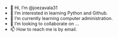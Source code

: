 - 👋 Hi, I’m @joezavala31
- 👀 I’m interested in learning Python and Github.
- 🌱 I’m currently learning computer administration.
- 💞️ I’m looking to collaborate on ...
- 📫 How to reach me is by email.

<!---
joezavala31/joezavala31 is a ✨ special ✨ repository because its `README.md` (this file) appears on your GitHub profile.
You can click the Preview link to take a look at your changes.
--->

